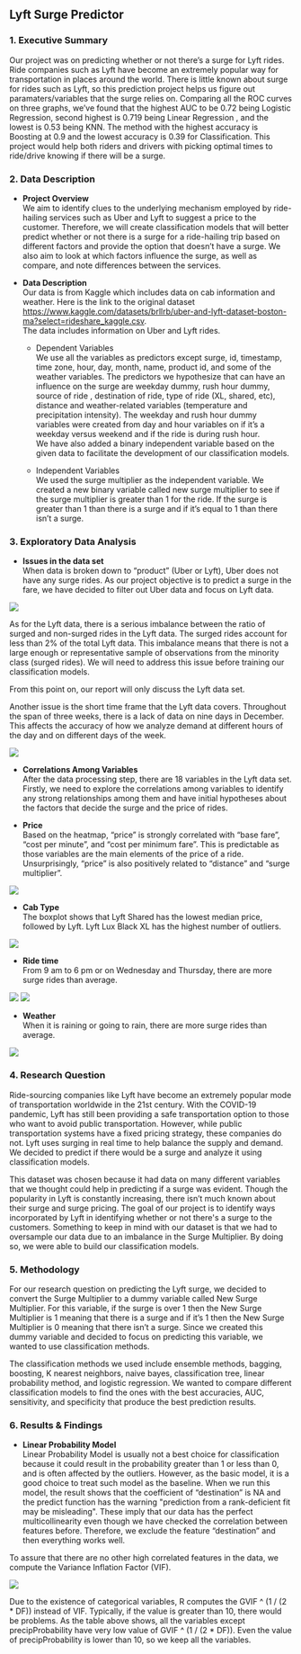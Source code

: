 ## Lyft Surge Predictor

### 1. Executive Summary

Our project was on predicting whether or not there’s a surge for Lyft rides. Ride companies such as Lyft have become an extremely popular way for transportation in places around the world. There is little known about surge for rides such as Lyft, so this prediction project helps us figure out paramaters/variables that the surge relies on. Comparing all the ROC curves on three graphs, we’ve found that the highest AUC to be 0.72 being Logistic Regression, second highest is 0.719 being Linear Regression , and the lowest is 0.53 being KNN. The method with the highest accuracy is Boosting at 0.9 and the lowest accuracy is 0.39 for Classification. This project would help both riders and drivers with picking optimal times to ride/drive knowing if there will be a surge.

### 2. Data Description

-	**Project Overview** <br>
We aim to identify clues to the underlying mechanism employed by ride-hailing services such as Uber and Lyft to suggest a price to the customer. Therefore, we will create classification models that will better predict whether or not there is a surge for a ride-hailing trip based on different factors and provide the option that doesn’t have a surge. We also aim to look at which factors influence the surge, as well as compare, and note differences between the services.

-	**Data Description** <br>
Our data is from Kaggle which includes data on cab information and weather. Here is the link to the original dataset https://www.kaggle.com/datasets/brllrb/uber-and-lyft-dataset-boston-ma?select=rideshare_kaggle.csv. 
<br> The data includes information on Uber and Lyft rides.
    - Dependent Variables <br>
We use all the variables as predictors except surge, id, timestamp, time zone, hour, day, month, name, product id, and some of the weather variables. The predictors we hypothesize that can have an influence on the surge are weekday dummy, rush hour dummy, source of ride , destination of ride, type of ride (XL, shared, etc), distance and weather-related variables (temperature and precipitation intensity). The weekday and rush hour dummy variables were created from day and hour variables on if it’s a weekday versus weekend and if the ride is during rush hour. <br>
We have also added a binary independent variable based on the given data to facilitate the development of our classification models.

    - Independent Variables <br>
    We used the surge multiplier as the independent variable. We created a new binary variable called new surge multiplier to see if the surge multiplier is greater than 1 for the ride. If the surge is greater than 1 than there is a surge and if it’s equal to 1 than there isn’t a surge.
    
### 3. Exploratory Data Analysis

-	**Issues in the data set** <br>
When data is broken down to “product” (Uber or Lyft), Uber does not have any surge rides. As our project objective is to predict a surge in the fare, we have decided to filter out Uber data and focus on Lyft data.

![](https://ppt.cc/fJIYwx@.png)

As for the Lyft data, there is a serious imbalance between the ratio of surged and non-surged rides in the Lyft data. The surged rides account for less than 2% of the total Lyft data. This imbalance means that there is not a large enough or representative sample of observations from the minority class (surged rides). We will need to address this issue before training our classification models. <br>

From this point on, our report will only discuss the Lyft data set. <br>

Another issue is the short time frame that the Lyft data covers. Throughout the span of three weeks, there is a lack of data on nine days in December. This affects the accuracy of how we analyze demand at different hours of the day and on different days of the week.

![](https://ppt.cc/f5hWZx@.png)

-	**Correlations Among Variables** <br>
After the data processing step, there are 18 variables in the Lyft data set. Firstly, we need to explore the correlations among variables to identify any strong relationships among them and have initial hypotheses about the factors that decide the surge and the price of rides.

-	**Price** <br>
Based on the heatmap, “price” is strongly correlated with “base fare”, “cost per minute”, and “cost per minimum fare”. This is predictable as those variables are the main elements of the price of a ride. Unsurprisingly, “price” is also positively related to “distance” and “surge multiplier”.

![](https://ppt.cc/f8Bgbx@.png)

-	**Cab Type** <br>
The boxplot shows that Lyft Shared has the lowest median price, followed by Lyft. Lyft Lux Black XL has the highest number of outliers.

![](https://ppt.cc/fJ1iUx@.png)

-	**Ride time** <br>
From 9 am to 6 pm or on Wednesday and Thursday, there are more surge rides than average.

![](https://ppt.cc/fTttOx@.png)
![](https://ppt.cc/faSFix@.png)

-	**Weather** <br>
When it is raining or going to rain, there are more surge rides than average.

![](https://ppt.cc/fNEiHx@.png)

### 4. Research Question
Ride-sourcing companies like Lyft have become an extremely popular mode of transportation worldwide in the 21st century. With the COVID-19 pandemic, Lyft has still been providing a safe transportation option to those who want to avoid public transportation. However, while public transportation systems have a fixed pricing strategy, these companies do not. Lyft uses surging in real time to help balance the supply and demand. We decided to predict if there would be a surge and analyze it using classification models. <br>

This dataset was chosen because it had data on many different variables that we thought could help in predicting if a surge was evident. Though the popularity in Lyft is constantly increasing, there isn’t much known about their surge and surge pricing. The goal of our project is to identify ways incorporated by Lyft in identifying whether or not there's a surge to the customers. Something to keep in mind with our dataset is that we had to oversample our data due to an imbalance in the Surge Multiplier. By doing so, we were able to build our classification models.

### 5. Methodology
For our research question on predicting the Lyft surge, we decided to convert the Surge Multiplier to a dummy variable called New Surge Multiplier. For this variable, if the surge is over 1 then the New Surge Multiplier is 1 meaning that there is a surge and if it’s 1 then the New Surge Multiplier is 0 meaning that there isn’t a surge. Since we created this dummy variable and decided to focus on predicting this variable, we wanted to use classification methods. <br>

The classification methods we used include ensemble methods, bagging, boosting, K nearest neighbors, naive bayes, classification tree, linear probability method, and logistic regression. We wanted to compare different classification models to find the ones with the best accuracies, AUC, sensitivity, and specificity that produce the best prediction results. 

### 6. Results & Findings

-	**Linear Probability Model** <br>
Linear Probability Model is usually not a best choice for classification because it could result in the probability greater than 1 or less than 0, and is often affected by the outliers. However, as the basic model, it is a good choice to treat such model as the baseline. When we run this model, the result shows that the coefficient of “destination” is NA and the predict function has the warning "prediction from a rank-deficient fit may be misleading". These imply that our data has the perfect multicollinearity even though we have checked the correlation between features before. Therefore, we exclude the feature “destination” and then everything works well. <br>

To assure that there are no other high correlated features in the data, we compute the Variance Inflation Factor (VIF).  

![](https://ppt.cc/fNK11x@.png)

Due to the existence of categorical variables, R computes the GVIF ^ (1 / (2 * DF)) instead of VIF. Typically, if the value is greater than 10, there would be problems. As the table above shows, all the variables except precipProbability have very low value of GVIF ^ (1 / (2 * DF)). Even the value of precipProbability is lower than 10, so we keep all the variables. 
